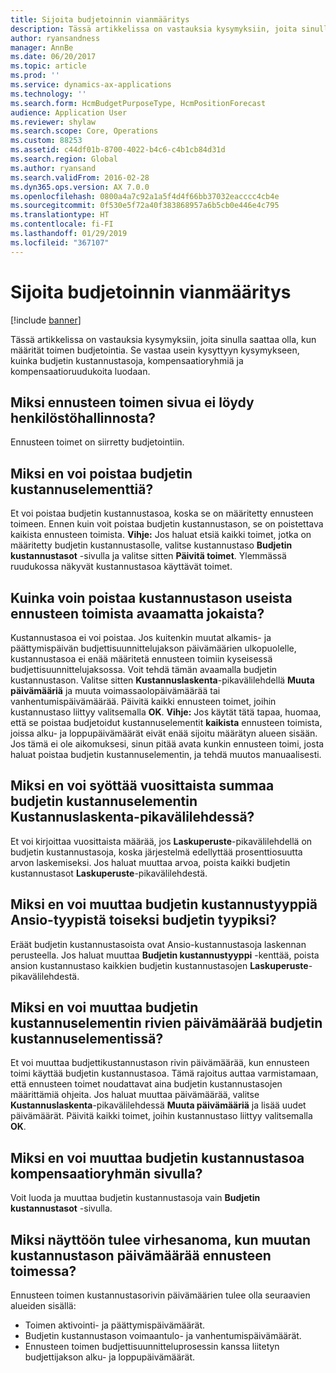 ```yaml
---
title: Sijoita budjetoinnin vianmääritys
description: Tässä artikkelissa on vastauksia kysymyksiin, joita sinulla saattaa olla, kun määrität toimen budjetointia. Se vastaa usein kysyttyyn kysymykseen, kuinka budjetin kustannustasoja, kompensaatioryhmiä ja kompensaatioruudukoita luodaan.
author: ryansandness
manager: AnnBe
ms.date: 06/20/2017
ms.topic: article
ms.prod: ''
ms.service: dynamics-ax-applications
ms.technology: ''
ms.search.form: HcmBudgetPurposeType, HcmPositionForecast
audience: Application User
ms.reviewer: shylaw
ms.search.scope: Core, Operations
ms.custom: 88253
ms.assetid: c44df01b-8700-4022-b4c6-c4b1cb84d31d
ms.search.region: Global
ms.author: ryansand
ms.search.validFrom: 2016-02-28
ms.dyn365.ops.version: AX 7.0.0
ms.openlocfilehash: 0800a4a7c92a1a5f4d4f66bb37032eacccc4cb4e
ms.sourcegitcommit: 0f530e5f72a40f383868957a6b5cb0e446e4c795
ms.translationtype: HT
ms.contentlocale: fi-FI
ms.lasthandoff: 01/29/2019
ms.locfileid: "367107"
---
```

# <a name="position-budgeting-troubleshooting"></a>Sijoita budjetoinnin vianmääritys

[!include [banner](../includes/banner.md)]

Tässä artikkelissa on vastauksia kysymyksiin, joita sinulla saattaa olla, kun määrität toimen budjetointia. Se vastaa usein kysyttyyn kysymykseen, kuinka budjetin kustannustasoja, kompensaatioryhmiä ja kompensaatioruudukoita luodaan. 

<a name="why-cant-i-find-the-forecast-position-page-in-human-resources"></a>Miksi ennusteen toimen sivua ei löydy henkilöstöhallinnosta?
---------------------------------------------------------------

Ennusteen toimet on siirretty budjetointiin.

## <a name="why-cant-i-delete-a-budget-cost-element"></a>Miksi en voi poistaa budjetin kustannuselementtiä?
Et voi poistaa budjetin kustannustasoa, koska se on määritetty ennusteen toimeen. Ennen kuin voit poistaa budjetin kustannustason, se on poistettava kaikista ennusteen toimista. **Vihje:** Jos haluat etsiä kaikki toimet, jotka on määritetty budjetin kustannustasolle, valitse kustannustaso **Budjetin kustannustasot** -sivulla ja valitse sitten **Päivitä toimet**. Ylemmässä ruudukossa näkyvät kustannustasoa käyttävät toimet.

## <a name="how-can-i-remove-a-cost-element-from-multiple-forecast-positions-without-opening-each-one"></a>Kuinka voin poistaa kustannustason useista ennusteen toimista avaamatta jokaista?
Kustannustasoa ei voi poistaa. Jos kuitenkin muutat alkamis- ja päättymispäivän budjettisuunnittelujakson päivämäärien ulkopuolelle, kustannustasoa ei enää määritetä ennusteen toimiin kyseisessä budjettisuunnittelujaksossa. Voit tehdä tämän avaamalla budjetin kustannustason. Valitse sitten **Kustannuslaskenta**-pikavälilehdellä **Muuta päivämääriä** ja muuta voimassaolopäivämäärää tai vanhentumispäivämäärää. Päivitä kaikki ennusteen toimet, joihin kustannustaso liittyy valitsemalla **OK**. **Vihje:** Jos käytät tätä tapaa, huomaa, että se poistaa budjetoidut kustannuselementit **kaikista** ennusteen toimista, joissa alku- ja loppupäivämäärät eivät enää sijoitu määrätyn alueen sisään. Jos tämä ei ole aikomuksesi, sinun pitää avata kunkin ennusteen toimi, josta haluat poistaa budjetin kustannuselementin, ja tehdä muutos manuaalisesti.

## <a name="why-cant-i-enter-an-annual-amount-on-the-cost-calculation-fasttab-for-the-budget-cost-element"></a>Miksi en voi syöttää vuosittaista summaa budjetin kustannuselementin Kustannuslaskenta-pikavälilehdessä?
Et voi kirjoittaa vuosittaista määrää, jos **Laskuperuste**-pikavälilehdellä on budjetin kustannustasoja, koska järjestelmä edellyttää prosenttiosuutta arvon laskemiseksi. Jos haluat muuttaa arvoa, poista kaikki budjetin kustannustasot **Laskuperuste**-pikavälilehdestä.

## <a name="why-cant-i-change-the-budget-cost-type-from-earning-to-another-budget-cost-type"></a>Miksi en voi muuttaa budjetin kustannustyyppiä Ansio-tyypistä toiseksi budjetin tyypiksi?
Eräät budjetin kustannustasoista ovat Ansio-kustannustasoja laskennan perusteella. Jos haluat muuttaa **Budjetin kustannustyyppi** -kenttää, poista ansion kustannustaso kaikkien budjetin kustannustasojen **Laskuperuste**-pikavälilehdestä.

## <a name="why-cant-i-change-the-date-on-budget-cost-element-lines-for-a-budget-cost-element"></a>Miksi en voi muuttaa budjetin kustannuselementin rivien päivämäärää budjetin kustannuselementissä?
Et voi muuttaa budjettikustannustason rivin päivämäärää, kun ennusteen toimi käyttää budjetin kustannustasoa. Tämä rajoitus auttaa varmistamaan, että ennusteen toimet noudattavat aina budjetin kustannustasojen määrittämiä ohjeita. Jos haluat muuttaa päivämäärää, valitse **Kustannuslaskenta**-pikavälilehdessä **Muuta päivämääriä** ja lisää uudet päivämäärät. Päivitä kaikki toimet, joihin kustannustaso liittyy valitsemalla **OK**.

## <a name="why-cant-i-change-the-costs-for-a-budget-cost-element-on-the-compensation-group-page"></a>Miksi en voi muuttaa budjetin kustannustasoa kompensaatioryhmän sivulla?
Voit luoda ja muuttaa budjetin kustannustasoja vain **Budjetin kustannustasot** -sivulla.

## <a name="why-do-i-receive-an-error-message-when-i-change-the-dates-for-a-cost-element-on-a-forecast-position"></a>Miksi näyttöön tulee virhesanoma, kun muutan kustannustason päivämäärää ennusteen toimessa?
Ennusteen toimen kustannustasorivin päivämäärien tulee olla seuraavien alueiden sisällä:

-   Toimen aktivointi- ja päättymispäivämäärät.
-   Budjetin kustannustason voimaantulo- ja vanhentumispäivämäärät.
-   Ennusteen toimen budjettisuunnitteluprosessin kanssa liitetyn budjettijakson alku- ja loppupäivämäärät.




